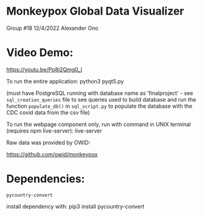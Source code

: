 # Monkeypox Global Data Visualizer
Group #18
12/4/2022
Alexander Ono

# Video Demo: 

https://youtu.be/Pp8j2Qmg0_I

To run the entire application:
    python3 pyqt5.py
    
(must have PostgreSQL running with database name as 'finalproject' - see `sql_creation_queries` file to see queries used to build database and run the function `populate_db()` in `sql_script.py` to populate the database with the CDC covid data from the csv file)

To run the webpage component only, run with command in UNIX terminal (requires npm live-server):
    live-server

Raw data was provided by OWID:

https://github.com/owid/monkeypox

# Dependencies:
    pycountry-convert

install dependency with:
    pip3 install pycountry-convert

